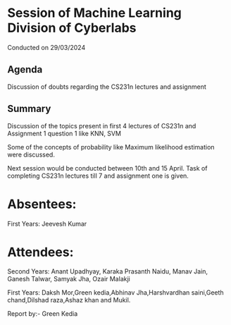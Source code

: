 # Session of Machine Learning Division of Cyberlabs
Conducted on 29/03/2024

## Agenda

Discussion of doubts regarding the CS231n lectures and assignment

## Summary

Discussion of the topics present in first 4 lectures of CS231n and Assignment 1 question 1 like KNN, SVM 

Some of the concepts of probability like Maximum likelihood estimation were discussed.

Next session would be conducted between 10th and 15 April. Task of completing CS231n lectures till 7 and assignment one is given.

# Absentees:
First Years: Jeevesh Kumar

# Attendees:
Second Years: Anant Upadhyay, Karaka Prasanth Naidu, Manav Jain, Ganesh Talwar, Samyak Jha, Ozair Malakji

First Years: Daksh Mor,Green kedia,Abhinav Jha,Harshvardhan saini,Geeth chand,Dilshad raza,Ashaz khan and Mukil.

Report by:- Green Kedia
